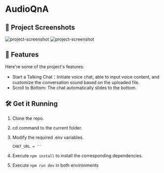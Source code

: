 # AudioQnA

## 📸 Project Screenshots

![project-screenshot](../../assets/img/audio_ui.png)
![project-screenshot](../../assets/img/audio_ui_record.png)

## 🧐 Features

Here're some of the project's features:

- Start a Talking Chat：Initiate voice chat, able to input voice content, and customize the conversation sound based on the uploaded file.
- Scroll to Bottom: The chat automatically slides to the bottom.

## 🛠️ Get it Running

1. Clone the repo.

2. cd command to the current folder.

3. Modify the required .env variables.

   ```
   CHAT_URL = ''
   ```

4. Execute `npm install` to install the corresponding dependencies.

5. Execute `npm run dev` in both environments
